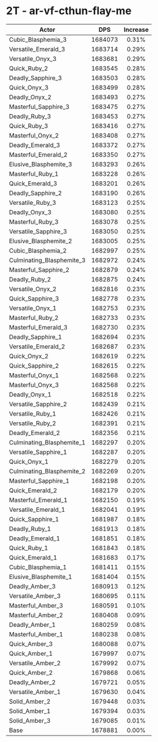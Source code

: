 # 2T - ar-vf-cthun-flay-me
| Actor | DPS | Increase |
|---|:---:|:---:|
|Cubic_Blasphemia_3|1684073|0.31%|
|Versatile_Emerald_3|1683714|0.29%|
|Versatile_Onyx_3|1683681|0.29%|
|Quick_Ruby_2|1683545|0.28%|
|Deadly_Sapphire_3|1683503|0.28%|
|Quick_Onyx_3|1683499|0.28%|
|Deadly_Onyx_2|1683493|0.27%|
|Masterful_Sapphire_3|1683475|0.27%|
|Deadly_Ruby_3|1683453|0.27%|
|Quick_Ruby_3|1683416|0.27%|
|Masterful_Onyx_2|1683408|0.27%|
|Deadly_Emerald_3|1683372|0.27%|
|Masterful_Emerald_2|1683350|0.27%|
|Elusive_Blasphemite_3|1683293|0.26%|
|Masterful_Ruby_1|1683228|0.26%|
|Quick_Emerald_3|1683201|0.26%|
|Deadly_Sapphire_2|1683190|0.26%|
|Versatile_Ruby_3|1683123|0.25%|
|Deadly_Onyx_3|1683080|0.25%|
|Masterful_Ruby_3|1683078|0.25%|
|Versatile_Sapphire_3|1683050|0.25%|
|Elusive_Blasphemite_2|1683005|0.25%|
|Cubic_Blasphemia_2|1682997|0.25%|
|Culminating_Blasphemite_3|1682972|0.24%|
|Masterful_Sapphire_2|1682879|0.24%|
|Deadly_Ruby_2|1682875|0.24%|
|Versatile_Onyx_2|1682816|0.23%|
|Quick_Sapphire_3|1682778|0.23%|
|Versatile_Onyx_1|1682753|0.23%|
|Masterful_Ruby_2|1682733|0.23%|
|Masterful_Emerald_3|1682730|0.23%|
|Deadly_Sapphire_1|1682694|0.23%|
|Versatile_Emerald_2|1682687|0.23%|
|Quick_Onyx_2|1682619|0.22%|
|Quick_Sapphire_2|1682615|0.22%|
|Masterful_Onyx_1|1682568|0.22%|
|Masterful_Onyx_3|1682568|0.22%|
|Deadly_Onyx_1|1682518|0.22%|
|Versatile_Sapphire_2|1682439|0.21%|
|Versatile_Ruby_1|1682426|0.21%|
|Versatile_Ruby_2|1682391|0.21%|
|Deadly_Emerald_2|1682356|0.21%|
|Culminating_Blasphemite_1|1682297|0.20%|
|Versatile_Sapphire_1|1682287|0.20%|
|Quick_Onyx_1|1682279|0.20%|
|Culminating_Blasphemite_2|1682269|0.20%|
|Masterful_Sapphire_1|1682198|0.20%|
|Quick_Emerald_2|1682179|0.20%|
|Masterful_Emerald_1|1682150|0.19%|
|Versatile_Emerald_1|1682041|0.19%|
|Quick_Sapphire_1|1681987|0.18%|
|Deadly_Ruby_1|1681913|0.18%|
|Deadly_Emerald_1|1681851|0.18%|
|Quick_Ruby_1|1681843|0.18%|
|Quick_Emerald_1|1681683|0.17%|
|Cubic_Blasphemia_1|1681411|0.15%|
|Elusive_Blasphemite_1|1681404|0.15%|
|Deadly_Amber_3|1680913|0.12%|
|Versatile_Amber_3|1680695|0.11%|
|Masterful_Amber_3|1680591|0.10%|
|Masterful_Amber_2|1680408|0.09%|
|Deadly_Amber_1|1680259|0.08%|
|Masterful_Amber_1|1680238|0.08%|
|Quick_Amber_3|1680088|0.07%|
|Quick_Amber_1|1679997|0.07%|
|Versatile_Amber_2|1679992|0.07%|
|Quick_Amber_2|1679868|0.06%|
|Deadly_Amber_2|1679721|0.05%|
|Versatile_Amber_1|1679630|0.04%|
|Solid_Amber_2|1679448|0.03%|
|Solid_Amber_1|1679394|0.03%|
|Solid_Amber_3|1679085|0.01%|
|Base|1678881|0.00%|
